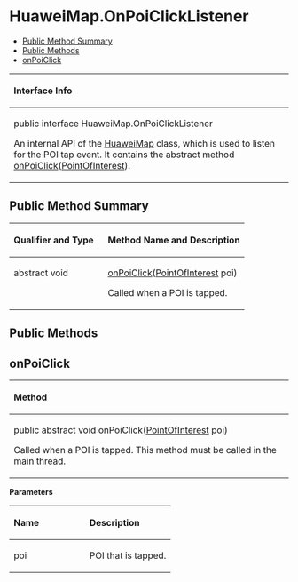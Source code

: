 # HuaweiMap.OnPoiClickListener<a name="EN-US_TOPIC_0000001145541059"></a>

-   [Public Method Summary](#section6395728173310)
-   [Public Methods](#section14615648155312)
-   [onPoiClick](#section12145175895317)


<a name="table4516mcpsimp"></a>
<table><thead align="left"><tr id="row4520mcpsimp"><th class="cellrowborder" valign="top" width="100%" id="mcps1.1.2.1.1"><p id="p4522mcpsimp"><a name="p4522mcpsimp"></a><a name="p4522mcpsimp"></a>Interface Info</p>
</th>
</tr>
</thead>
<tbody><tr id="row4523mcpsimp"><td class="cellrowborder" valign="top" width="100%" headers="mcps1.1.2.1.1 "><p id="p14288173414246"><a name="p14288173414246"></a><a name="p14288173414246"></a>public interface HuaweiMap.OnPoiClickListener</p>
<p id="p4525mcpsimp"><a name="p4525mcpsimp"></a><a name="p4525mcpsimp"></a>An internal API of the <a href="huaweimap.md">HuaweiMap</a> class, which is used to listen for the POI tap event. It contains the abstract method <a href="#section12145175895317">onPoiClick</a>(<a href="pointofinterest.md">PointOfInterest</a>).</p>
</td>
</tr>
</tbody>
</table>

## Public Method Summary<a name="section6395728173310"></a>

<a name="table4531mcpsimp"></a>
<table><thead align="left"><tr id="row4536mcpsimp"><th class="cellrowborder" valign="top" width="40%" id="mcps1.1.3.1.1"><p id="p4538mcpsimp"><a name="p4538mcpsimp"></a><a name="p4538mcpsimp"></a>Qualifier and Type</p>
</th>
<th class="cellrowborder" valign="top" width="60%" id="mcps1.1.3.1.2"><p id="p4540mcpsimp"><a name="p4540mcpsimp"></a><a name="p4540mcpsimp"></a>Method Name and Description</p>
</th>
</tr>
</thead>
<tbody><tr id="row4541mcpsimp"><td class="cellrowborder" valign="top" width="40%" headers="mcps1.1.3.1.1 "><p id="p4543mcpsimp"><a name="p4543mcpsimp"></a><a name="p4543mcpsimp"></a>abstract void</p>
</td>
<td class="cellrowborder" valign="top" width="60%" headers="mcps1.1.3.1.2 "><p id="p4545mcpsimp"><a name="p4545mcpsimp"></a><a name="p4545mcpsimp"></a><a href="#section12145175895317">onPoiClick</a>(<a href="pointofinterest.md">PointOfInterest</a> poi)</p>
<p id="p9876111563610"><a name="p9876111563610"></a><a name="p9876111563610"></a>Called when a POI is tapped.</p>
</td>
</tr>
</tbody>
</table>

## Public Methods<a name="section14615648155312"></a>

## onPoiClick<a name="section12145175895317"></a>

<a name="table4548mcpsimp"></a>
<table><thead align="left"><tr id="row4552mcpsimp"><th class="cellrowborder" valign="top" width="100%" id="mcps1.1.2.1.1"><p id="p4554mcpsimp"><a name="p4554mcpsimp"></a><a name="p4554mcpsimp"></a>Method</p>
</th>
</tr>
</thead>
<tbody><tr id="row4555mcpsimp"><td class="cellrowborder" valign="top" width="100%" headers="mcps1.1.2.1.1 "><p id="p4557mcpsimp"><a name="p4557mcpsimp"></a><a name="p4557mcpsimp"></a>public abstract void onPoiClick(<a href="pointofinterest.md">PointOfInterest</a> poi)</p>
<p id="p1175541116542"><a name="p1175541116542"></a><a name="p1175541116542"></a>Called when a POI is tapped. This method must be called in the main thread.</p>
</td>
</tr>
</tbody>
</table>

**Parameters**

<a name="table4563mcpsimp"></a>
<table><thead align="left"><tr id="row4568mcpsimp"><th class="cellrowborder" valign="top" width="47%" id="mcps1.1.3.1.1"><p id="p4570mcpsimp"><a name="p4570mcpsimp"></a><a name="p4570mcpsimp"></a>Name</p>
</th>
<th class="cellrowborder" valign="top" width="53%" id="mcps1.1.3.1.2"><p id="p4572mcpsimp"><a name="p4572mcpsimp"></a><a name="p4572mcpsimp"></a>Description</p>
</th>
</tr>
</thead>
<tbody><tr id="row4573mcpsimp"><td class="cellrowborder" valign="top" width="47%" headers="mcps1.1.3.1.1 "><p id="p4575mcpsimp"><a name="p4575mcpsimp"></a><a name="p4575mcpsimp"></a>poi</p>
</td>
<td class="cellrowborder" valign="top" width="53%" headers="mcps1.1.3.1.2 "><p id="p4577mcpsimp"><a name="p4577mcpsimp"></a><a name="p4577mcpsimp"></a>POI that is tapped.</p>
</td>
</tr>
</tbody>
</table>

